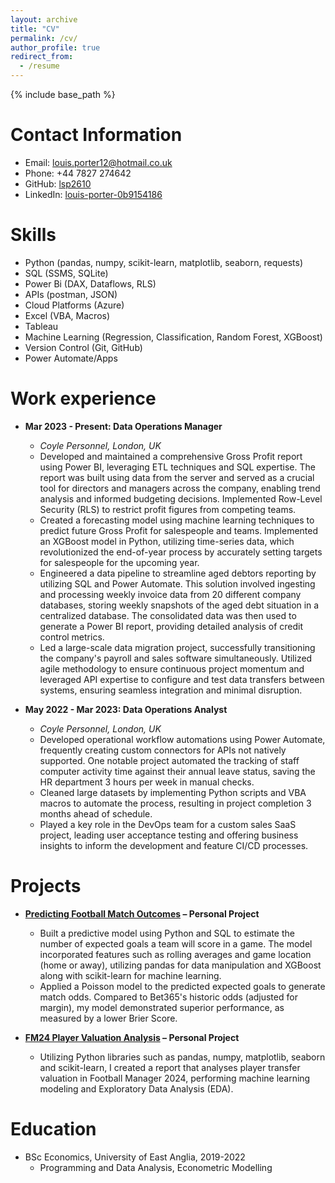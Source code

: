 ```yaml
---
layout: archive
title: "CV"
permalink: /cv/
author_profile: true
redirect_from:
  - /resume
---
```


{% include base_path %}

Contact Information
======
* Email: louis.porter12@hotmail.co.uk
* Phone: +44 7827 274642
* GitHub: [lsp2610](https://github.com/lsp2610)
* LinkedIn: [louis-porter-0b9154186](https://www.linkedin.com/in/louis-porter-0b9154186)

Skills
======
* Python (pandas, numpy, scikit-learn, matplotlib, seaborn, requests)
* SQL (SSMS, SQLite)
* Power Bi (DAX, Dataflows, RLS)
* APIs (postman, JSON)
* Cloud Platforms (Azure)
* Excel (VBA, Macros)
* Tableau
* Machine Learning (Regression, Classification, Random Forest, XGBoost)
* Version Control (Git, GitHub)
* Power Automate/Apps

Work experience
======
* **Mar 2023 - Present: Data Operations Manager**
  * *Coyle Personnel, London, UK*
  * Developed and maintained a comprehensive Gross Profit report using Power BI, leveraging ETL techniques and SQL expertise. The report was built using data from the server and served as a crucial tool for directors and managers across the company, enabling trend analysis and informed budgeting decisions. Implemented Row-Level Security (RLS) to restrict profit figures from competing teams.
  * Created a forecasting model using machine learning techniques to predict future Gross Profit for salespeople and teams. Implemented an XGBoost model in Python, utilizing time-series data, which revolutionized the end-of-year process by accurately setting targets for salespeople for the upcoming year.
  * Engineered a data pipeline to streamline aged debtors reporting by utilizing SQL and Power Automate. This solution involved ingesting and processing weekly invoice data from 20 different company databases, storing weekly snapshots of the aged debt situation in a centralized database. The consolidated data was then used to generate a Power BI report, providing detailed analysis of credit control metrics.
  * Led a large-scale data migration project, successfully transitioning the company's payroll and sales software simultaneously. Utilized agile methodology to ensure continuous project momentum and leveraged API expertise to configure and test data transfers between systems, ensuring seamless integration and minimal disruption.

* **May 2022 - Mar 2023: Data Operations Analyst**
  * *Coyle Personnel, London, UK*
  * Developed operational workflow automations using Power Automate, frequently creating custom connectors for APIs not natively supported. One notable project automated the tracking of staff computer activity time against their annual leave status, saving the HR department 3 hours per week in manual checks.
  * Cleaned large datasets by implementing Python scripts and VBA macros to automate the process, resulting in project completion 3 months ahead of schedule.
  * Played a key role in the DevOps team for a custom sales SaaS project, leading user acceptance testing and offering business insights to inform the development and feature CI/CD processes.

Projects
======
* **[Predicting Football Match Outcomes](https://github.com/lsp2610/predicting_football_match_outcomes) – Personal Project**
  * Built a predictive model using Python and SQL to estimate the number of expected goals a team will score in a game. The model incorporated features such as rolling averages and game location (home or away), utilizing pandas for data manipulation and XGBoost along with scikit-learn for machine learning.
  * Applied a Poisson model to the predicted expected goals to generate match odds. Compared to Bet365's historic odds (adjusted for margin), my model demonstrated superior performance, as measured by a lower Brier Score.

* **[FM24 Player Valuation Analysis](https://github.com/lsp2610/FM24_player_valuation_analysis) – Personal Project**
  * Utilizing Python libraries such as pandas, numpy, matplotlib, seaborn and scikit-learn, I created a report that analyses player transfer valuation in Football Manager 2024, performing machine learning modeling and Exploratory Data Analysis (EDA).

Education
======
* BSc Economics, University of East Anglia, 2019-2022
  * Programming and Data Analysis, Econometric Modelling


